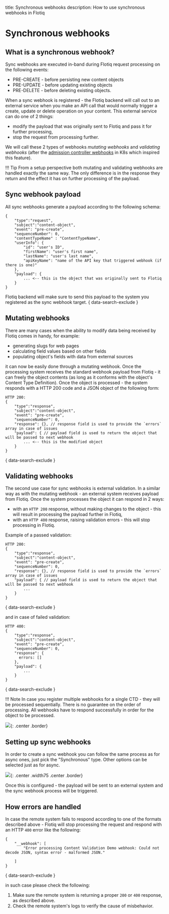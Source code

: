 title: Synchronous webhooks
description: How to use synchronous webhooks in Flotiq

# Synchronous webhooks

## What is a synchronous webhook?

Sync webhooks are executed in-band during Flotiq request processing on the following events:

- PRE-CREATE - before persisting new content objects
- PRE-UPDATE - before updating existing objects
- PRE-DELETE - before deleting existing objects.

When a sync webhook is registered - the Flotiq backend will call out to an external service when you make an API call that would normally trigger a create, update or delete operation on your content. This external service can do one of 2 things:

- modify the payload that was originally sent to Flotiq and pass it for further processing,
- stop the request from processing further.

We will call these 2 types of webhooks *mutating webhooks* and *validating webhooks* (after the [admission controller webhooks](https://kubernetes.io/docs/reference/access-authn-authz/admission-controllers/) in K8s which inspired this feature).

!!! Tip
    From a setup perspective both mutating and validating webhooks are handled exactly the same way. The only difference is in the response they return and the effect it has on further processing of the payload.

## Sync webhook payload

All sync webhooks generate a payload according to the following schema:

```
{
    "type":"request",
    "subject":"content-object",
    "event": "pre-create",
    "sequenceNumber": 0,
    "contentTypeName" : "ContentTypeName",
    "userInfo": {
        "id": "user's ID",
        "firstName": "user's first name",
        "lastName": "user's last name",
        "apiKeyName": "name of the API key that triggered webhook (if there is one)"
    },
    "payload": {
        ... <-- this is the object that was originally sent to Flotiq
    }
}
```
Flotiq backend will make sure to send this payload to the system you registered as the sync webhook target.
{ data-search-exclude }

## Mutating webhooks

There are many cases when the ability to modify data being received by Flotiq comes in handy, for example:

- generating slugs for web pages
- calculating field values based on other fields
- populating object's fields with data from external sources

it can now be easily done through a mutating webhook. Once the processing system receives the standard webhook payload from Flotiq - it can freely the object contents (as long as it conforms with the object's Content Type Definition). Once the object is processed - the system responds with a HTTP 200 code and a JSON object of the following form:

```
HTTP 200:
{
    "type":"response",
    "subject":"content-object",
    "event": "pre-create",
    "sequenceNumber": 0,
    "response": {}, // response field is used to provide the `errors` array in case of issues
    "payload": { // payload field is used to return the object that will be passed to next webhook
        ... <-- this is the modified object
    }
}
```
{ data-search-exclude }

## Validating webhooks

The second use case for sync webhooks is external validation. In a similar way as with the mutating webhook - an external system receives payload from Flotiq. Once the system processes the object it can respond in 2 ways:

- with an `HTTP 200` response, without making changes to the object - this will result in processing the payload further in Flotiq,
- with an `HTTP 400` response, raising validation errors - this will stop processing in Flotiq.

Example of a passed validation:

```
HTTP 200:
{
    "type":"response",
    "subject":"content-object",
    "event": "pre-create",
    "sequenceNumber": 0,
    "response": {}, // response field is used to provide the `errors` array in case of issues
    "payload": { // payload field is used to return the object that will be passed to next webhook
        ...
    }
}
```
{ data-search-exclude }

and in case of failed validation:

```
HTTP 400:
{
    "type":"response",
    "subject":"content-object",
    "event": "pre-create",
    "sequenceNumber": 0,
    "response": {
      errors: []
    },
    "payload": {
        ...
    }
}
```
{ data-search-exclude }

!!! Note
    In case you register multiple webhooks for a single CTD - they will be processed sequentially. There is no guarantee on the order of processing. All webhooks have to respond successfully in order for the object to be processed.
    
![](../images/webhooks-lifecycle/WebhooksLifecycleDiagram.png){: .center .border}

## Setting up sync webhooks

In order to create a sync webhook you can follow the same process as for async ones, just pick the "Synchronous" type. Other options can be selected just as for async.

![](../images/webhooks-lifecycle/WebhooksLifecycle.png){: .center .width75 .center .border}

Once this is configured - the payload will be sent to an external system and the sync webhook process will be triggered.

## How errors are handled

In case the remote system fails to respond according to one of the formats described above - Flotiq will stop processing the request and respond with an HTTP `400` error like the following:

```
{
    "__webhook": [
        "Error processing Content Validation Demo webhook: Could not decode JSON, syntax error - malformed JSON."
 
    ]
}
```
{ data-search-exclude }

in such case please check the following:

1. Make sure the remote system is returning a proper `200` or `400` response, as described above.
2. Check the remote system's logs to verify the cause of misbehavior.
